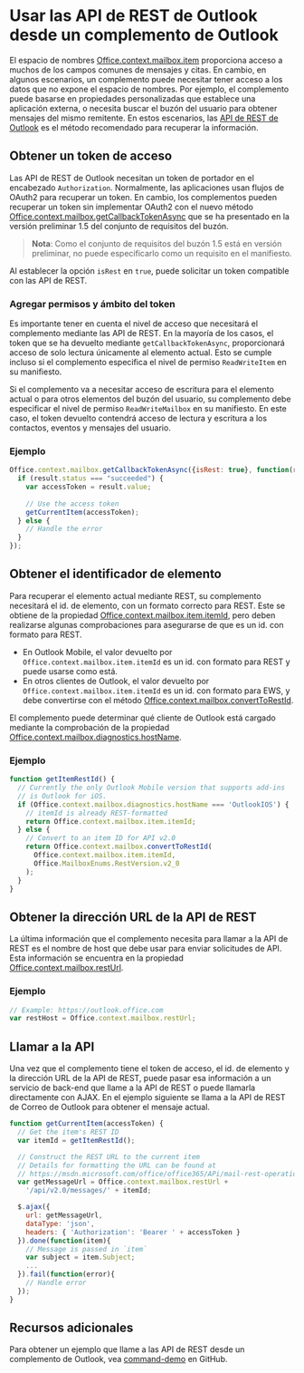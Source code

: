 # <a name="use-the-outlook-rest-apis-from-an-outlook-add-in"></a>Usar las API de REST de Outlook desde un complemento de Outlook

El espacio de nombres [Office.context.mailbox.item](..\..\reference\outlook\Office.context.mailbox.item.md) proporciona acceso a muchos de los campos comunes de mensajes y citas. En cambio, en algunos escenarios, un complemento puede necesitar tener acceso a los datos que no expone el espacio de nombres. Por ejemplo, el complemento puede basarse en propiedades personalizadas que establece una aplicación externa, o necesita buscar el buzón del usuario para obtener mensajes del mismo remitente. En estos escenarios, las [API de REST de Outlook](https://dev.outlook.com/restapi/reference) es el método recomendado para recuperar la información.

## <a name="get-an-access-token"></a>Obtener un token de acceso

Las API de REST de Outlook necesitan un token de portador en el encabezado `Authorization`. Normalmente, las aplicaciones usan flujos de OAuth2 para recuperar un token. En cambio, los complementos pueden recuperar un token sin implementar OAuth2 con el nuevo método [Office.context.mailbox.getCallbackTokenAsync](https://dev.outlook.com/reference/add-ins/1.5/Office.context.mailbox.html#getCallbackTokenAsync) que se ha presentado en la versión preliminar 1.5 del conjunto de requisitos del buzón.

> **Nota**: Como el conjunto de requisitos del buzón 1.5 está en versión preliminar, no puede especificarlo como un requisito en el manifiesto. 

Al establecer la opción `isRest` en `true`, puede solicitar un token compatible con las API de REST.

### <a name="add-in-permissions-and-token-scope"></a>Agregar permisos y ámbito del token

Es importante tener en cuenta el nivel de acceso que necesitará el complemento mediante las API de REST. En la mayoría de los casos, el token que se ha devuelto mediante `getCallbackTokenAsync`, proporcionará acceso de solo lectura únicamente al elemento actual. Esto se cumple incluso si el complemento especifica el nivel de permiso `ReadWriteItem` en su manifiesto.

Si el complemento va a necesitar acceso de escritura para el elemento actual o para otros elementos del buzón del usuario, su complemento debe especificar el nivel de permiso `ReadWriteMailbox` en su manifiesto. En este caso, el token devuelto contendrá acceso de lectura y escritura a los contactos, eventos y mensajes del usuario.

### <a name="example"></a>Ejemplo

```js
Office.context.mailbox.getCallbackTokenAsync({isRest: true}, function(result){
  if (result.status === "succeeded") {
    var accessToken = result.value;
    
    // Use the access token
    getCurrentItem(accessToken);
  } else {
    // Handle the error
  }
});
```

## <a name="get-the-item-id"></a>Obtener el identificador de elemento

Para recuperar el elemento actual mediante REST, su complemento necesitará el id. de elemento, con un formato correcto para REST. Este se obtiene de la propiedad [Office.context.mailbox.item.itemId](../../reference/outlook/Office.context.mailbox.item.md), pero deben realizarse algunas comprobaciones para asegurarse de que es un id. con formato para REST.

- En Outlook Mobile, el valor devuelto por `Office.context.mailbox.item.itemId` es un id. con formato para REST y puede usarse como está.
- En otros clientes de Outlook, el valor devuelto por `Office.context.mailbox.item.itemId` es un id. con formato para EWS, y debe convertirse con el método [Office.context.mailbox.convertToRestId](../../reference/outlook/Office.context.mailbox.md).

El complemento puede determinar qué cliente de Outlook está cargado mediante la comprobación de la propiedad [Office.context.mailbox.diagnostics.hostName](../../reference/outlook/Office.context.mailbox.diagnostics.md).

### <a name="example"></a>Ejemplo

```js
function getItemRestId() {
  // Currently the only Outlook Mobile version that supports add-ins
  // is Outlook for iOS.
  if (Office.context.mailbox.diagnostics.hostName === 'OutlookIOS') {
    // itemId is already REST-formatted
    return Office.context.mailbox.item.itemId;
  } else {
    // Convert to an item ID for API v2.0
    return Office.context.mailbox.convertToRestId(
      Office.context.mailbox.item.itemId,
      Office.MailboxEnums.RestVersion.v2_0
    );
  }
}
```

## <a name="get-the-rest-api-url"></a>Obtener la dirección URL de la API de REST

La última información que el complemento necesita para llamar a la API de REST es el nombre de host que debe usar para enviar solicitudes de API. Esta información se encuentra en la propiedad [Office.context.mailbox.restUrl](https://dev.outlook.com/reference/add-ins/1.5/Office.context.mailbox.html#restUrl).

### <a name="example"></a>Ejemplo

```js
// Example: https://outlook.office.com
var restHost = Office.context.mailbox.restUrl;
```

## <a name="call-the-api"></a>Llamar a la API

Una vez que el complemento tiene el token de acceso, el id. de elemento y la dirección URL de la API de REST, puede pasar esa información a un servicio de back-end que llame a la API de REST o puede llamarla directamente con AJAX. En el ejemplo siguiente se llama a la API de REST de Correo de Outlook para obtener el mensaje actual.

```js
function getCurrentItem(accessToken) {
  // Get the item's REST ID
  var itemId = getItemRestId();

  // Construct the REST URL to the current item
  // Details for formatting the URL can be found at 
  // https://msdn.microsoft.com/office/office365/APi/mail-rest-operations#get-a-message-rest
  var getMessageUrl = Office.context.mailbox.restUrl +
    '/api/v2.0/messages/' + itemId;

  $.ajax({
    url: getMessageUrl,
    dataType: 'json',
    headers: { 'Authorization': 'Bearer ' + accessToken }
  }).done(function(item){
    // Message is passed in `item`
    var subject = item.Subject;
    ...
  }).fail(function(error){
    // Handle error
  });
}
```

## <a name="additional-resources"></a>Recursos adicionales

Para obtener un ejemplo que llame a las API de REST desde un complemento de Outlook, vea [command-demo](https://github.com/jasonjoh/command-demo) en GitHub.